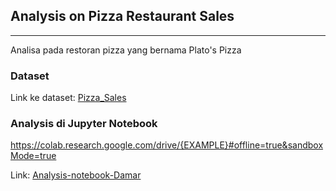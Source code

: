 ## Analysis on Pizza Restaurant Sales
---

Analisa pada restoran pizza yang bernama Plato's Pizza

### Dataset

Link ke dataset: [Pizza_Sales](https://www.kaggle.com/datasets/shilongzhuang/pizza-sales?resource=download)

### Analysis di Jupyter Notebook
https://colab.research.google.com/drive/{EXAMPLE}#offline=true&sandboxMode=true

Link: [Analysis-notebook-Damar](https://colab.research.google.com/drive/{1rfSjLym-7ECNpycr574syxS2pIu4LtG2}#offline=true&sandboxMode=true)
